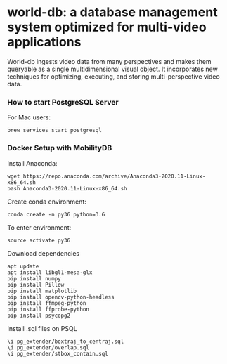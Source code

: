 # world-db: a database management system optimized for multi-video applications

World-db ingests video data from many perspectives and makes them queryable as a single multidimensional visual object. It incorporates new techniques for optimizing, executing, and storing multi-perspective video data. 

### How to start PostgreSQL Server

For Mac users:
```
brew services start postgresql
```

### Docker Setup with MobilityDB

Install Anaconda:
```
wget https://repo.anaconda.com/archive/Anaconda3-2020.11-Linux-x86_64.sh
bash Anaconda3-2020.11-Linux-x86_64.sh
```

Create conda environment:
```
conda create -n py36 python=3.6
```

To enter environment:
```
source activate py36
```

Download dependencies
```
apt update
apt install libgl1-mesa-glx
pip install numpy
pip install Pillow
pip install matplotlib
pip install opencv-python-headless
pip install ffmpeg-python
pip install ffprobe-python
pip install psycopg2
```

Install .sql files on PSQL
```
\i pg_extender/boxtraj_to_centraj.sql
\i pg_extender/overlap.sql
\i pg_extender/stbox_contain.sql
```


